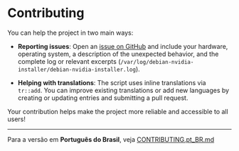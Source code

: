 # Contributing

You can help the project in two main ways:

- **Reporting issues**: Open an [issue on GitHub](https://github.com/devleonardoamaral/debian-nvidia-installer/issues) and include your hardware, operating system, a description of the unexpected behavior, and the complete log or relevant excerpts (`/var/log/debian-nvidia-installer/debian-nvidia-installer.log`).

- **Helping with translations**: The script uses inline translations via `tr::add`. You can improve existing translations or add new languages by creating or updating entries and submitting a pull request.

Your contribution helps make the project more reliable and accessible to all users!

---

Para a versão em **Português do Brasil**, veja [CONTRIBUTING.pt_BR.md](CONTRIBUTING.pt_BR.md)
